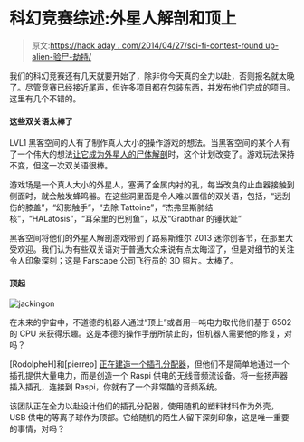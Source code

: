 # 科幻竞赛综述:外星人解剖和顶上

> 原文:[https://hack aday . com/2014/04/27/sci-fi-contest-round up-alien-验尸-劫持/](https://hackaday.com/2014/04/27/sci-fi-contest-roundup-alien-autopsy-and-jacking-on/)

我们的科幻竞赛还有几天就要开始了，除非你今天真的全力以赴，否则报名就太晚了。尽管竞赛已经接近尾声，但许多项目都在包装东西，并发布他们完成的项目。这里有几个不错的。

#### 这些双关语太棒了

LVL1 黑客空间的人有了制作真人大小的操作游戏的想法。当黑客空间的某个人有了一个伟大的想法[让它成为外星人的尸体解剖](http://hackaday.io/project/919-Alien-Operation-(aka-Alien-Autopsy))时，这个计划改变了。游戏玩法保持不变，但这一次双关语很棒。

游戏场是一个真人大小的外星人，塞满了金属内衬的孔，每当改良的止血器接触到侧面时，就会触发蜂鸣器。在这些洞里面是令人难以置信的双关语，包括，“远刮伤的膝盖”，“幻影触手”，“去除 Tattoine”，“杰弗里斯肺结核”，“HALatosis”，“耳朵里的巴别鱼”，以及“Grabthar 的锤状趾”

黑客空间将他们的外星人解剖游戏带到了路易斯维尔 2013 迷你创客节，在那里大受欢迎。我们认为有些双关语对于普通大众来说有点太晦涩了，但是对细节的关注令人印象深刻；这是 Farscape 公司飞行员的 3D 照片。太棒了。

#### 顶起

![jackingon](../Images/167b6d06a7031f72418bdd78da206bc0.png)

在未来的宇宙中，不道德的机器人通过“顶上”或者用一吨电力取代他们基于 6502 的 CPU 来获得乐趣。这是本德的操作手册所禁止的，但机器人需要他的修复，对吗？

[RodolpheH]和[pierrep] [正在建造一个插孔分配器](http://hackaday.io/project/589-Futurama's-Jack-dispenser)，但他们不是简单地通过一个插孔提供大量电力，而是创造一个 Raspi 供电的无线音频流设备。将一些扬声器插入插孔，连接到 Raspi，你就有了一个非常酷的音频系统。

该团队正在全力以赴设计他们的插孔分配器，使用随机的塑料材料作为外壳，USB 供电的等离子球作为顶部。它给随机的陌生人留下深刻印象，这是唯一重要的事情，对吗？
